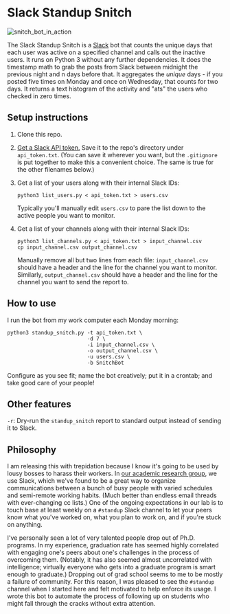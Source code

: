 # Slack Standup Snitch

![snitch_bot_in_action](https://cloud.githubusercontent.com/assets/8029092/7402900/f85095c0-ee95-11e4-91e7-940717732f3b.jpg)

The Slack Standup Snitch is a [Slack](https://slack.com/) bot that
counts the unique days that each user was active on a specified
channel and calls out the inactive users. It runs on Python 3 without
any further dependencies. It does the timestamp math to grab the posts
from Slack between midnight the previous night and n days before
that. It aggregates the *unique* days - if you posted five times on
Monday and once on Wednesday, that counts for two days. It returns a
text histogram of the activity and "ats" the users who checked in zero
times.

## Setup instructions

1. Clone this repo.
2. [Get a Slack API token.](https://api.slack.com/web) Save it to the
   repo's directory under `api_token.txt`. (You can save it wherever
   you want, but the `.gitignore` is put together to make this a
   convenient choice. The same is true for the other filenames below.)
3. Get a list of your users along with their internal Slack IDs:

   ```
   python3 list_users.py < api_token.txt > users.csv
   ```

   Typically you'll manually edit `users.csv` to pare the list down to
   the active people you want to monitor.
4. Get a list of your channels along with their internal Slack IDs:

   ```
   python3 list_channels.py < api_token.txt > input_channel.csv
   cp input_channel.csv output_channel.csv
   ```

   Manually remove all but two lines from each file:
   `input_channel.csv` should have a header and the line for the
   channel you want to monitor. Similarly, `output_channel.csv` should
   have a header and the line for the channel you want to send the
   report to.

## How to use

I run the bot from my work computer each Monday morning:
```
python3 standup_snitch.py -t api_token.txt \
                          -d 7 \
                          -i input_channel.csv \
                          -o output_channel.csv \
                          -u users.csv \
                          -b SnitchBot
```
Configure as you see fit; name the bot creatively; put it in a
crontab; and take good care of your people!

## Other features

`-r`: Dry-run the `standup_snitch` report to standard output instead
of sending it to Slack.

## Philosophy

I am releasing this with trepidation because I know it's going to be
used by lousy bosses to harass their workers. In
[our academic research group](http://stephenslab.uchicago.edu), we use
Slack, which we've found to be a great way to organize communications
between a bunch of busy people with varied schedules and semi-remote
working habits. (Much better than endless email threads with
ever-changing cc lists.) One of the ongoing expectations in our lab is
to touch base at least weekly on a `#standup` Slack channel to let
your peers know what you've worked on, what you plan to work on, and
if you're stuck on anything.

I've personally seen a lot of very talented people drop out of
Ph.D. programs. In my experience, graduation rate has seemed highly
correlated with engaging one's peers about one's challenges in the
process of overcoming them. (Notably, it has also seemed almost
uncorrelated with intelligence; virtually everyone who gets into a
graduate program is smart enough to graduate.) Dropping out of grad
school seems to me to be mostly a failure of community. For this
reason, I was pleased to see the `#standup` channel when I started
here and felt motivated to help enforce its usage. I wrote this bot to
automate the process of following up on students who might fall
through the cracks without extra attention.

